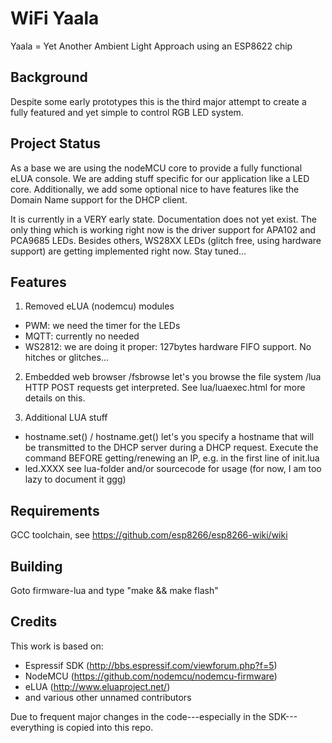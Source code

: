 WiFi Yaala
==========
Yaala = Yet Another Ambient Light Approach using an ESP8622 chip

Background
----------
Despite some early prototypes this is the third major attempt to create a fully featured and yet simple to control RGB LED system.  

Project Status
--------------
As a base we are using the nodeMCU core to provide a fully functional eLUA console. We are adding stuff specific for our application like a LED core.
Additionally, we add some optional nice to have features like the Domain Name support for the DHCP client.

It is currently in a VERY early state. Documentation does not yet exist. The only thing which is working right now is the driver support for APA102 and PCA9685 LEDs. Besides others, WS28XX LEDs (glitch free, using hardware support) are getting implemented right now.
Stay tuned...

Features
--------

1) Removed eLUA (nodemcu) modules
- PWM: we need the timer for the LEDs
- MQTT: currently no needed
- WS2812: we are doing it proper: 127bytes hardware FIFO support. No hitches or glitches...

2) Embedded web browser
/fsbrowse let's you browse the file system
/lua HTTP POST requests get interpreted. See lua/luaexec.html for more details on this.

3) Additional LUA stuff
- hostname.set() / hostname.get() let's you specify a hostname that will be transmitted to the DHCP server during a DHCP request. Execute the command BEFORE getting/renewing an IP, e.g. in the first line of init.lua
- led.XXXX see lua-folder and/or sourcecode for usage (for now, I am too lazy to document it ggg)

Requirements
-------------
GCC toolchain, see https://github.com/esp8266/esp8266-wiki/wiki

Building
--------
Goto firmware-lua and type "make && make flash"

Credits
----------
This work is based  on:

- Espressif SDK (http://bbs.espressif.com/viewforum.php?f=5)
- NodeMCU (https://github.com/nodemcu/nodemcu-firmware)
- eLUA (http://www.eluaproject.net/)
- and various other unnamed contributors

Due to frequent major changes in the code---especially in the SDK---everything is copied into this repo.

